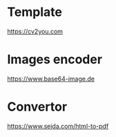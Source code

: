 # Template
https://cv2you.com

# Images encoder
https://www.base64-image.de

# Convertor
https://www.sejda.com/html-to-pdf
